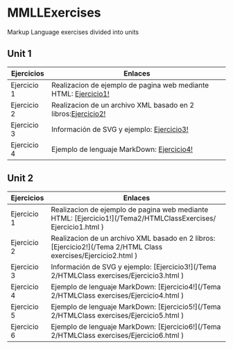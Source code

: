 # MMLLExercises

Markup Language exercises divided into units

## Unit 1

Ejercicios  | Enlaces
----------- | -----------
Ejercicio 1 | Realizacion de ejemplo de pagina web mediante HTML: [Ejercicio1!](/Tema1/Ejercicio1.html )
Ejercicio 2 | Realizacion de un archivo XML basado en 2 libros:[Ejercicio2!](/Tema1/Ejercicio2.xml )
Ejercicio 3 | Información de SVG y ejemplo: [Ejercicio3!](/Tema1/Ejercicio3.md )
Ejercicio 4 | Ejemplo de lenguaje MarkDown: [Ejercicio4!](/Tema1/Ejercicio4.md )

## Unit 2

Ejercicios  | Enlaces
----------- | -----------
Ejercicio 1 | Realizacion de ejemplo de pagina web mediante HTML: [Ejercicio1!](/Tema2/HTMLClassExercises/ Ejercicio1.html )
Ejercicio 2 | Realizacion de un archivo XML basado en 2 libros:[Ejercicio2!](/Tema 2/HTML Class exercises/Ejercicio2.html )
Ejercicio 3 | Información de SVG y ejemplo: [Ejercicio3!](/Tema 2/HTMLClass exercises/Ejercicio3.html )
Ejercicio 4 | Ejemplo de lenguaje MarkDown: [Ejercicio4!](/Tema 2/HTMLClass exercises/Ejercicio4.html )
Ejercicio 5 | Ejemplo de lenguaje MarkDown: [Ejercicio5!](/Tema 2/HTMLClass exercises/Ejercicio5.html )
Ejercicio 6 | Ejemplo de lenguaje MarkDown: [Ejercicio6!](/Tema 2/HTMLClass exercises/Ejercicio6.html )

